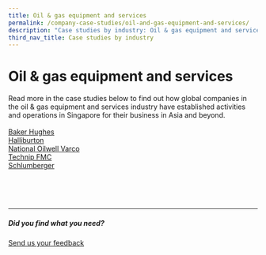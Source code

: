 ```yaml
---
title: Oil & gas equipment and services
permalink: /company-case-studies/oil-and-gas-equipment-and-services/
description: "Case studies by industry: Oil & gas equipment and services"
third_nav_title: Case studies by industry
---
```

# Oil &amp; gas equipment and services
Read more in the case studies below to find out how global companies in the oil &amp; gas equipment and services industry have established activities and operations in Singapore for their business in Asia and beyond. <br>
<br>
[Baker Hughes](https://www.edb.gov.sg/content/edb/en/our-industries/company-highlights/baker-hughes.html)  
[Halliburton](https://www.edb.gov.sg/content/edb/en/our-industries/company-highlights/halliburton.html)  
[National Oilwell Varco](https://www.edb.gov.sg/content/edb/en/our-industries/company-highlights/national-oilwell-varco.html)  
[Technip FMC](https://www.edb.gov.sg/content/edb/en/our-industries/company-highlights/technipfmc.html)  
[Schlumberger](https://www.edb.gov.sg/content/edb/en/our-industries/company-highlights/schlumberger.html)

<br>
<br>
<br>

<hr>

##### Did you find what you need?
[Send us your feedback](https://form.gov.sg/642693623cb98f001239be0d)
